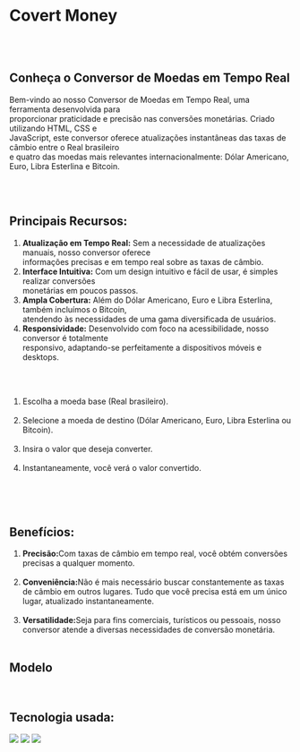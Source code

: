 <h1>Covert Money</h1>
<br>
<br>
<h2>Conheça o Conversor de Moedas em Tempo Real</h2>
<p>Bem-vindo ao nosso Conversor de Moedas em Tempo Real, uma ferramenta desenvolvida para <br>
  proporcionar praticidade e precisão nas conversões monetárias. Criado utilizando HTML, CSS e <br>
  JavaScript, este conversor oferece atualizações instantâneas das taxas de câmbio entre o Real brasileiro <br>
  e quatro das moedas mais relevantes internacionalmente: Dólar Americano, Euro, Libra Esterlina e Bitcoin.</p><br>
<br>
<h2>Principais Recursos:</h2>
<ol>
<li> <strong>Atualização em Tempo Real:</strong> Sem a necessidade de atualizações manuais, nosso conversor oferece <br>
  informações precisas e em tempo real sobre as taxas de câmbio.</li>
<li> <strong>Interface Intuitiva:</strong> Com um design intuitivo e fácil de usar, é simples realizar conversões <br>
  monetárias em poucos passos.</li>
<li> <strong>Ampla Cobertura:</strong> Além do Dólar Americano, Euro e Libra Esterlina, também incluímos o Bitcoin,<br>
  atendendo às necessidades de uma gama diversificada de usuários.</li>
<li> <strong>Responsividade:</strong> Desenvolvido com foco na acessibilidade, nosso conversor é totalmente <br>
  responsivo, adaptando-se perfeitamente a dispositivos móveis e desktops.</li>
</ol>
<br>
<br>
<ol>
<li>Escolha a moeda base (Real brasileiro).</li>
  <br>
<li>Selecione a moeda de destino (Dólar Americano, Euro, Libra Esterlina ou Bitcoin).</li>
  <br>
<li>Insira o valor que deseja converter.</li>
  <br>
  <li>Instantaneamente, você verá o valor convertido.</li>
  <br>
</ol>
<br>
<br>
<h2>Benefícios:</h2>
<ol>
<li><strong>Precisão:</strong>Com taxas de câmbio em tempo real, você obtém conversões precisas a qualquer momento.</li>
  <br>
<li><strong>Conveniência:</strong>Não é mais necessário buscar constantemente as taxas de câmbio em outros lugares. Tudo que você precisa está em um único lugar, atualizado instantaneamente.</li>
  <br>
<li><strong>Versatilidade:</strong>Seja para fins comerciais, turísticos ou pessoais, nosso conversor atende a diversas necessidades de conversão monetária.</li>
<br>
</ol>
<h2>Modelo</h2>
<br>
<img />
<br>
<h2>Tecnologia usada:</h2>
<img src="https://img.shields.io/badge/HTML5-E34F26?style=for-the-badge&logo=html5&logoColor=white"/>
<img src="https://img.shields.io/badge/CSS-239120?&style=for-the-badge&logo=css3&logoColor=white"/>
<img src="https://img.shields.io/badge/GitHub-100000?style=for-the-badge&logo=github&logoColor=white"/>
